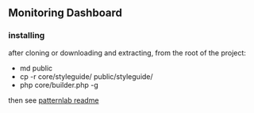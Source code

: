## Monitoring Dashboard

### installing 

after cloning or downloading and extracting, from the root of the project:
* md public
* cp -r core/styleguide/ public/styleguide/
* php core/builder.php -g

then see [patternlab readme](patternlab-README.md)
